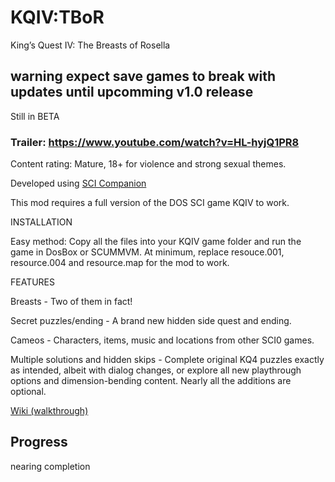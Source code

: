 # KQIV:TBoR
King’s Quest IV: The Breasts of Rosella

## warning expect save games to break with updates until upcomming v1.0 release

Still in BETA 

### Trailer: https://www.youtube.com/watch?v=HL-hyjQ1PR8

Content rating: Mature, 18+ for violence and strong sexual themes.

Developed using <a href="http://scicompanion.com/">SCI Companion</a>

This mod requires a full version of the DOS SCI game KQIV to work.

INSTALLATION

Easy method: Copy all the files into your KQIV game folder and run the game in DosBox or SCUMMVM. At minimum, replace resouce.001, resource.004 and resource.map for the mod to work.


FEATURES

Breasts - Two of them in fact!

Secret puzzles/ending - A brand new hidden side quest and ending.

Cameos - Characters, items, music and locations from other SCI0 games.

Multiple solutions and hidden skips - Complete original KQ4 puzzles exactly as intended, albeit with dialog changes, or explore all new playthrough options and dimension-bending content. Nearly all the additions are optional.

<a href="https://github.com/Doomlazer/KQIV-TBoR/wiki">Wiki (walkthrough)</a>

## Progress

nearing completion
